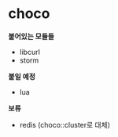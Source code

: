 choco
=================

__붙어있는 모듈들__
- libcurl
- storm

__붙일 예정__
- lua

__보류__
- redis (choco::cluster로 대체)



